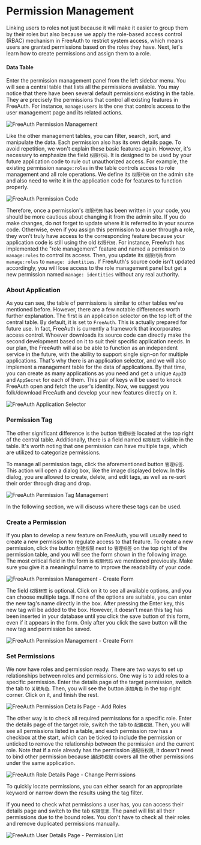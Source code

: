 # Permission Management

Linking users to roles not just because it will make it easier to group them by their roles but also because we apply the role-based access control (RBAC) mechanism in FreeAuth to restrict system access, which means users are granted permissions based on the roles they have. Next, let's learn how to create permissions and assign them to a role.

#### Data Table

Enter the permission management panel from the left sidebar menu. You will see a central table that lists all the permissions available. You may notice that there have been several default permissions existing in the table. They are precisely the permissions that control all existing features in FreeAuth. For instance, `manage:users` is the one that controls access to the user management page and its related actions.

![FreeAuth Permission Management](/assets/manual/permission-management.png)

Like the other management tables, you can filter, search, sort, and manipulate the data. Each permission also has its own details page. To avoid repetition, we won't explain these basic features again. However, it's necessary to emphasize the field `权限代码`. It is designed to be used by your future application code to rule out unauthorized access. For example, the existing permission `manage:roles` in the table controls access to role management and all role operations. We define its `权限代码` on the admin site and also need to write it in the application code for features to function properly.

![FreeAuth Permission Code](/assets/manual/permission-code.png)

Therefore, once a permission's `权限代码` has been written in your code, you should be more cautious about changing it from the admin site. If you do make changes, do not forget to update where it is referred to in your source code. Otherwise, even if you assign this permission to a user through a role, they won't truly have access to the corresponding feature because your application code is still using the old `权限代码`. For instance, FreeAuth has implemented the "role management" feature and named a permission to `manage:roles` to control its access. Then, you update its `权限代码` from  `manage:roles` to `manage: identities`. If FreeAuth's source code isn't updated accordingly, you will lose access to the role management panel but get a new permission named `manage: identities` without any real authority. 

### About Application

As you can see, the table of permissions is similar to other tables we've mentioned before. However, there are a few notable differences worth further explanation. The first is an application selector on the top left of the central table. By default, it is set to `FreeAuth`. This is actually prepared for future use. In fact, FreeAuth is currently a framework that incorporates access control. Whoever downloads its source code can directly make the second development based on it to suit their specific application needs. In our plan, the FreeAuth will also be able to function as an independent service in the future, with the ability to support single sign-on for multiple applications. That's why there is an application selector, and we will also implement a management table for the data of applications. By that time, you can create as many applications as you need and get a unique `AppID` and `AppSecret` for each of them. This pair of keys will be used to knock FreeAuth open and fetch the user's identity. Now, we suggest you folk/download FreeAuth and develop your new features directly on it.

![FreeAuth Application Selector](/assets/manual/application-selector.png)

### Permission Tag

The other significant difference is the button `管理标签` located at the top right of the central table. Additionally, there is a field named `权限标签` visible in the table. It's worth noting that one permission can have multiple tags, which are utilized to categorize permissions.

To manage all permission tags, click the aforementioned button `管理标签`. This action will open a dialog box, like the image displayed below. In this dialog, you are allowed to create, delete, and edit tags, as well as re-sort their order through drag and drop.

![FreeAuth Permission Tag Management](/assets/manual/permission-tag-management.png)

In the following section, we will discuss where these tags can be used. 

### Create a Permission

If you plan to develop a new feature on FreeAuth, you will usually need to create a new permission to regulate access to that feature. To create a new permission, click the button `创建权限` next to `管理标签` on the top right of the permission table, and you will see the form shown in the following image. The most critical field in the form is `权限代码` we mentioned previously. Make sure you give it a meaningful name to improve the readability of your code.

![FreeAuth Permission Management - Create Form](/assets/manual/permission-management-create.png)

The field `权限标签` is optional. Click on it to see all available options, and you can choose multiple tags. If none of the options are suitable, you can enter the new tag's name directly in the box. After pressing the Enter key, this new tag will be added to the box. However, it doesn't mean this tag has been inserted in your database until you click the save button of this form, even if it appears in the form. Only after you click the save button will the new tag and permission be saved. 

![FreeAuth Permission Management - Create Form](/assets/manual/permission-management-create-with-tag.png)


### Set Permissions

We now have roles and permission ready. There are two ways to set up relationships between roles and permissions. One way is to add roles to a specific permission. Enter the details page of the target permission, switch the tab to `关联角色`. Then, you will see the button `添加角色` in the top right corner. Click on it, and finish the rest.

![FreeAuth Permission Details Page - Add Roles](/assets/manual/permission-details-add-roles.png)

The other way is to check all required permissions for a specific role. Enter the details page of the target role, switch the tab to `配置权限`. Then, you will see all permissions listed in a table, and each permission row has a checkbox at the start, which can be ticked to include the permission or unticked to remove the relationship between the permission and the current role. Note that if a role already has the permission `通配符权限`, it doesn't need to bind other permission because `通配符权限` covers all the other permissions under the same application.

![FreeAuth Role Details Page - Change Permissions](/assets/manual/role-details-change-permissions.png)

To quickly locate permissions, you can either search for an appropriate keyword or narrow down the results using the tag filter.

If you need to check what permissions a user has, you can access their details page and switch to the tab `权限信息`. The panel will list all their permissions due to the bound roles. You don't have to check all their roles and remove duplicated permissions manually.

![FreeAuth User Details Page - Permission List](/assets/manual/user-details-permission-list.png)
